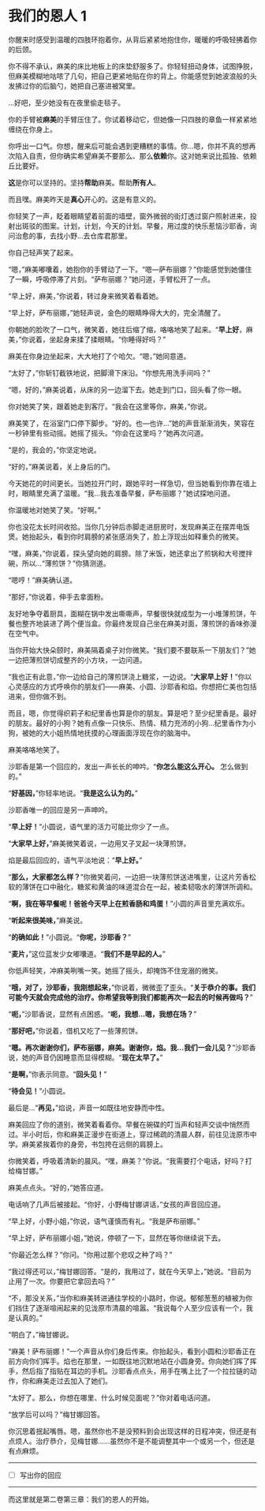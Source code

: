 # 我们的恩人 1

你醒来时感受到温暖的四肢环抱着你，从背后紧紧地抱住你，暖暖的呼吸轻拂着你的后颈。

你不得不承认，麻美的床比地板上的床垫舒服多了。你轻轻扭动身体，试图挣脱，但麻美模糊地咕哝了几句，把自己更紧地贴在你的背上。你能感觉到她波浪般的头发拂过你的后脑勺，她把自己塞进被窝里。 

...好吧，至少她没有在夜里偷走毯子。

你的手臂被**麻美**的手臂压住了。你试着移动它，但她像一只四肢的章鱼一样紧紧地缠绕在你身上。

你呼出一口气。你想，醒来后可能会遇到更糟糕的事情。你...嗯，你并不真的想再次陷入自责，但你确实希望麻美不要那么、那么**依赖**你。这对她来说比孤独、依赖丘比要好。

**这**是你可以坚持的。坚持**帮助**麻美。帮助**所有人**。

而且嘿。麻美昨天是**真心**开心的。这是有意义的。

你轻笑了一声，眨着眼睛望着前面的墙壁，窗外微弱的街灯透过窗户照射进来，投射出斑驳的图案。计划，计划，今天的计划。早餐，用过度的快乐惹恼沙耶香，询问治愈的事，去找小野...去仓库君那里。

你自己轻声笑了起来。

“嗯，”麻美嘟囔着，她抱你的手臂动了一下。“嗯—萨布丽娜？”你能感觉到她僵住了一瞬，呼吸停滞了片刻。“萨布丽娜？”她问道，手臂松开了一点。

“早上好，麻美，”你说着，转过身来微笑着看着她。

“早上好，萨布丽娜，”她轻声说，金色的眼睛睁得大大的，完全清醒了。

你朝她的脸吹了一口气，微笑着，她往后缩了缩，咯咯地笑了起来。“**早上好**，麻美，”你说着，坐起身来揉了揉眼睛。“你睡得好吗？”

麻美在你身边坐起来，大大地打了个哈欠。“嗯，”她同意道。

“太好了，”你斩钉截铁地说，把脚滑下床沿。“你想先用洗手间吗？”

“嗯，好的，”麻美说着，从床的另一边溜下去。她走到门口，回头看了你一眼。

你对她笑了笑，跟着她走到客厅。“我会在这里等你，麻美，”你说。

麻美笑了，在浴室门口停下脚步。“好的。也—也许...”她的声音渐渐消失，笑容在一秒钟里有些动摇。她摇了摇头。“你会在这里吗？”她再次问道。

“是的，我会的，”你坚定地说。  

“好的，”麻美说着，关上身后的门。

今天她花的时间更长。当她拉开门时，跟她平时一样急切，但当她看到你靠在墙上时，眼睛里充满了温暖。“我...我去准备早餐，萨布丽娜？”她试探地问道。

你温暖地对她笑了笑。“好啊。”  

你也没花太长时间收拾。当你几分钟后赤脚走进厨房时，发现麻美正在摆弄电饭煲。她抬起头，看到你时肩膀的紧张感消失了，脸上浮现出如释重负的微笑。

“嘿，麻美，”你说着，探头望向她的肩膀。除了米饭，她还拿出了煎锅和大号搅拌碗，所以...“薄煎饼？”你猜测道。

“嗯哼！”麻美确认道。

“那好，”你说着，伸手去拿面粉。

友好地争夺着厨具，面糊在锅中发出嘶嘶声，早餐很快就成型为一小堆薄煎饼，午餐也整齐地装进了两个便当盒。你最终发现自己坐在麻美对面，薄煎饼的香味弥漫在空气中。

当你开始大快朵颐时，麻美隔着桌子对你微笑。“我们要不要联系一下朋友们？”她一边把薄煎饼切成整齐的小方块，一边问道。

“我也正有此意，”你一边给自己的薄煎饼浇上糖浆，一边说。“**大家早上好！**”你以心灵感应的方式呼唤你的朋友们——麻美、小圆、沙耶香和焰。你想把仁美也包括进来，但你做不到。

而且，嗯，你觉得织莉子和纪里香也算是你的朋友。算是吧？至少纪里香是。最好的朋友。最好的小狗？她有点像一只快乐、热情、精力充沛的小狗...纪里香作为小狗，被她的大小姐热情地抚摸的心理画面浮现在你的脑海中。

麻美咯咯地笑了。

沙耶香是第一个回应的，发出一声长长的呻吟。“**你怎么能这么开心。** 怎么做到的。”

“**好基因，**”你轻率地说。“**我是这么认为的。**”

沙耶香唯一的回应是另一声呻吟。

“**早上好！**”小圆说，语气里的活力可能比你少了一点。

“**大家早上好，**”麻美微笑着说，一边用叉子叉起一块薄煎饼。

焰是最后回应的，语气平淡地说：“**早上好。**”

“**那么，大家都怎么样？**”你微笑着问，一边把一块薄煎饼送进嘴里，让这片芳香松软的薄饼在口中融化，糖浆和黄油的味道混合在一起，被柔韧吸水的薄饼所调和。

“**啊，我在等早餐呢！爸爸今天早上在煎香肠和鸡蛋！**”小圆的声音里充满欢乐。

“**听起来很美味，**”麻美说。

“**的确如此！**”小圆说。“**你呢，沙耶香？**”

“**麦片，**”这位蓝发少女嘟囔道。“**我们不是早起的人。**”

你低声轻笑，冲麻美咧嘴一笑。她摇了摇头，却掩饰不住宠溺的微笑。

“**哦，对了，沙耶香，我刚想起来，**”你说着，微微歪了歪头。“**关于恭介的事。我们可能今天就会完成他的治疗。你希望我等到我们都能再次一起去的时候再做吗？**”

“**呃，**”沙耶香说，显然有点困惑。“**呃，我想...嗯，我想在场？**”

“**那好吧，**”你说着，借机又吃了一些薄煎饼。

“**嗯。再次谢谢你们，萨布丽娜，麻美。谢谢你，焰。我...我们一会儿见？**”沙耶香说，她的声音仍因睡意而显得模糊。“**现在太早了。**”

“**是啊，**”你表示同意。“**回头见！**”

“**待会见！**”小圆说。

最后是...“**再见，**”焰说，声音一如既往地安静而中性。

麻美回应了你的道别，微笑着看着你。早餐在碗碟的叮当声和轻声交谈中悄然而过。半小时后，你和麻美正漫步在街道上，穿过稀疏的清晨人群，前往见泷原市中学。麻美紧挨着你的身旁，书包挎在远侧的肩膀上。

你微笑着，呼吸着清新的晨风。“嘿，麻美？”你说。“我需要打个电话，好吗？打给梅甘娜。”

麻美点点头。“好的，”她答应道。

电话响了几声后被接起。“你好，小野梅甘娜讲话，”女孩的声音回应道。

“早上好，小野小姐，”你说，语气谨慎而有礼。“我是萨布丽娜。”

“早上好，萨布丽娜小姐，”她说，停顿了一下，显然在等你继续说下去。

“你最近怎么样？”你问。“你用过那个悲叹之种了吗？”

“我过得还可以，”梅甘娜回答。“是的，我用过了，就在今天早上，”她说。“目前为止用了一次。你要把它拿回去吗？”

“不，那没关系，”当你和麻美转进通往学校的小路时，你说。郁郁葱葱的植被为你们挡住了逐渐喧闹起来的见泷原市清晨的喧嚣。“我说每个人至少应该有一个，我是认真的。”

“明白了，”梅甘娜说。

“麻美！萨布丽娜！”一个声音从你们身后传来。你抬起头，看到小圆和沙耶香正在前方向你们挥手。焰也在那里，一如既往地沉默地站在小圆身旁。你向她们挥了挥手，然后指了指贴在耳边的手机。沙耶香点点头，用手在嘴上比了一个拉拉链的动作，你和麻美走过去加入了她们。

“太好了。那么，你想在哪里、什么时候见面呢？”你对着电话问道。

“放学后可以吗？”梅甘娜回答。

你沉思着抿起嘴唇。嗯，虽然你也不是没预料到会出现这样的日程冲突，但还是有点烦人。治疗恭介，见梅甘娜……虽然你不是不能调整其中一个或另一个，但还是有点麻烦。

---

- [ ] 写出你的回应

---

而这里就是第二卷第三章：我们的恩人的开始。
